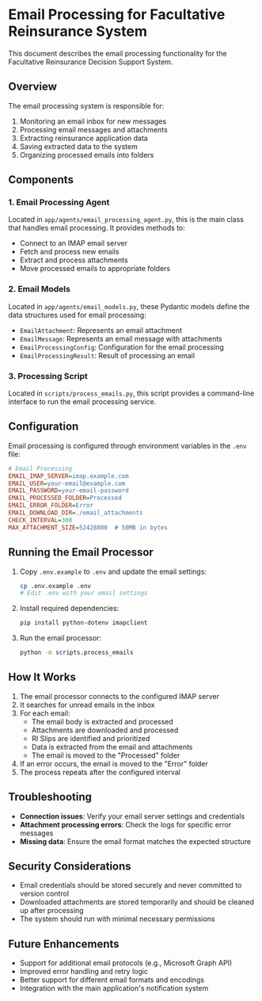 # Email Processing for Facultative Reinsurance System

This document describes the email processing functionality for the Facultative Reinsurance Decision Support System.

## Overview

The email processing system is responsible for:
1. Monitoring an email inbox for new messages
2. Processing email messages and attachments
3. Extracting reinsurance application data
4. Saving extracted data to the system
5. Organizing processed emails into folders

## Components

### 1. Email Processing Agent

Located in `app/agents/email_processing_agent.py`, this is the main class that handles email processing. It provides methods to:
- Connect to an IMAP email server
- Fetch and process new emails
- Extract and process attachments
- Move processed emails to appropriate folders

### 2. Email Models

Located in `app/agents/email_models.py`, these Pydantic models define the data structures used for email processing:
- `EmailAttachment`: Represents an email attachment
- `EmailMessage`: Represents an email message with attachments
- `EmailProcessingConfig`: Configuration for the email processing
- `EmailProcessingResult`: Result of processing an email

### 3. Processing Script

Located in `scripts/process_emails.py`, this script provides a command-line interface to run the email processing service.

## Configuration

Email processing is configured through environment variables in the `.env` file:

```ini
# Email Processing
EMAIL_IMAP_SERVER=imap.example.com
EMAIL_USER=your-email@example.com
EMAIL_PASSWORD=your-email-password
EMAIL_PROCESSED_FOLDER=Processed
EMAIL_ERROR_FOLDER=Error
EMAIL_DOWNLOAD_DIR=./email_attachments
CHECK_INTERVAL=300
MAX_ATTACHMENT_SIZE=52428800  # 50MB in bytes
```

## Running the Email Processor

1. Copy `.env.example` to `.env` and update the email settings:
   ```bash
   cp .env.example .env
   # Edit .env with your email settings
   ```

2. Install required dependencies:
   ```bash
   pip install python-dotenv imapclient
   ```

3. Run the email processor:
   ```bash
   python -m scripts.process_emails
   ```

## How It Works

1. The email processor connects to the configured IMAP server
2. It searches for unread emails in the inbox
3. For each email:
   - The email body is extracted and processed
   - Attachments are downloaded and processed
   - RI Slips are identified and prioritized
   - Data is extracted from the email and attachments
   - The email is moved to the "Processed" folder
4. If an error occurs, the email is moved to the "Error" folder
5. The process repeats after the configured interval

## Troubleshooting

- **Connection issues**: Verify your email server settings and credentials
- **Attachment processing errors**: Check the logs for specific error messages
- **Missing data**: Ensure the email format matches the expected structure

## Security Considerations

- Email credentials should be stored securely and never committed to version control
- Downloaded attachments are stored temporarily and should be cleaned up after processing
- The system should run with minimal necessary permissions

## Future Enhancements

- Support for additional email protocols (e.g., Microsoft Graph API)
- Improved error handling and retry logic
- Better support for different email formats and encodings
- Integration with the main application's notification system
